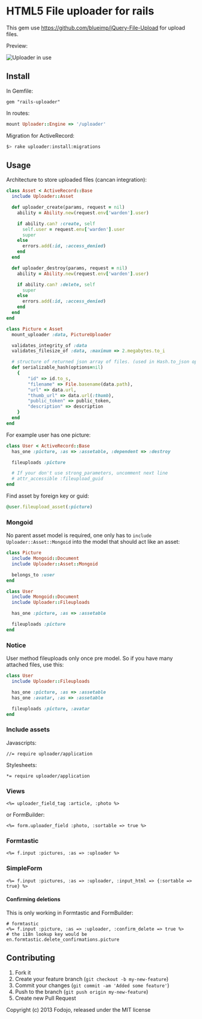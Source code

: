 # HTML5 File uploader for rails

This gem use https://github.com/blueimp/jQuery-File-Upload for upload files.

Preview:

![Uploader in use](http://img39.imageshack.us/img39/2206/railsuploader.png)

## Install

In Gemfile:

```
gem "rails-uploader"
```

In routes:

``` ruby
mount Uploader::Engine => '/uploader'
```

Migration for ActiveRecord:

```bash
$> rake uploader:install:migrations
```

## Usage

Architecture to store uploaded files (cancan integration):

``` ruby
class Asset < ActiveRecord::Base
  include Uploader::Asset

  def uploader_create(params, request = nil)
    ability = Ability.new(request.env['warden'].user)

    if ability.can? :create, self
      self.user = request.env['warden'].user
      super
    else
      errors.add(:id, :access_denied)
    end
  end

  def uploader_destroy(params, request = nil)
    ability = Ability.new(request.env['warden'].user)

    if ability.can? :delete, self
      super
    else
      errors.add(:id, :access_denied)
    end
  end
end

class Picture < Asset
  mount_uploader :data, PictureUploader

  validates_integrity_of :data
  validates_filesize_of :data, :maximum => 2.megabytes.to_i

  # structure of returned json array of files. (used in Hash.to_json operation)
  def serializable_hash(options=nil)
    {
        "id" => id.to_s,
        "filename" => File.basename(data.path),
        "url" => data.url,
        "thumb_url" => data.url(:thumb),
        "public_token" => public_token,
        "description" => description
    }
  end
end
```

For example user has one picture:

``` ruby
class User < ActiveRecord::Base
  has_one :picture, :as => :assetable, :dependent => :destroy

  fileuploads :picture

  # If your don't use strong_parameters, uncomment next line
  # attr_accessible :fileupload_guid
end
```

Find asset by foreign key or guid:

``` ruby
@user.fileupload_asset(:picture)
```

### Mongoid

No parent asset model is required, one only has to `include Uploader::Asset::Mongoid` into the
model that should act like an asset:

``` ruby
class Picture
  include Mongoid::Document
  include Uploader::Asset::Mongoid

  belongs_to :user
end

class User
  include Mongoid::Document
  include Uploader::Fileuploads

  has_one :picture, :as => :assetable

  fileuploads :picture
end
```

### Notice

User method fileuploads only once pre model. So if you have many attached files, use this:

``` ruby
class User
  include Uploader::Fileuploads

  has_one :picture, :as => :assetable
  has_one :avatar, :as => :assetable

  fileuploads :picture, :avatar
end
```


### Include assets

Javascripts:

```
//= require uploader/application
```

Stylesheets:

```
*= require uploader/application
```

### Views

```erb
<%= uploader_field_tag :article, :photo %>
```

or FormBuilder:

```erb
<%= form.uploader_field :photo, :sortable => true %>
```

### Formtastic

```erb
<%= f.input :pictures, :as => :uploader %>
```

### SimpleForm

```erb
<%= f.input :pictures, :as => :uploader, :input_html => {:sortable => true} %>
```

#### Confirming deletions

This is only working in Formtastic and FormBuilder:

``` erb
# formtastic
<%= f.input :picture, :as => :uploader, :confirm_delete => true %>
# the i18n lookup key would be en.formtastic.delete_confirmations.picture
```

## Contributing

1. Fork it
2. Create your feature branch (`git checkout -b my-new-feature`)
3. Commit your changes (`git commit -am 'Added some feature'`)
4. Push to the branch (`git push origin my-new-feature`)
5. Create new Pull Request

Copyright (c) 2013 Fodojo, released under the MIT license
